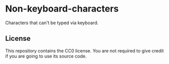 # Non-keyboard-characters

Characters that can't be typed via keyboard.

## License

This repository contains the CC0 license. You are not required to give credit if you are going to use its source code.
